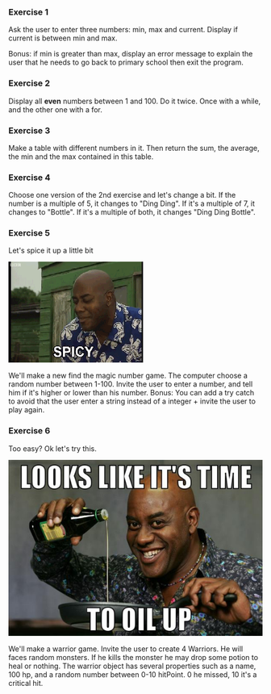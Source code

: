 ### Exercise 1

Ask the user to enter three numbers: min, max and current. Display if current is between min and max.

Bonus: if min is greater than max, display an error message to explain the user that he needs to go back to primary school then exit the program.

### Exercise 2

Display all **even** numbers between 1 and 100. 
Do it twice. Once with a while, and the other one with a for.

### Exercise 3

Make a table with different numbers in it.
Then return the sum, the average, the min and the max contained in this table.

### Exercise 4

Choose one version of the 2nd exercise and let's change a bit.
If the number is a multiple of 5, it changes to "Ding Ding".
If it's a multiple of 7, it changes to "Bottle".
If it's a multiple of both, it changes "Ding Ding Bottle".

### Exercise 5

Let's spice it up a little bit 

![spice](./spicy.gif)

We'll make a new find the magic number game.
The computer choose a random number between 1-100.
Invite the user to enter a number, and tell him if it's higher or lower than his number.
Bonus: You can add a try catch to avoid that the user enter a string instead of a integer + invite the user to play again.

### Exercise 6

Too easy? Ok let's try this.

![oil-up](./oil-up.jpg)

We'll make a warrior game. Invite the user to create 4 Warriors.
He will faces random monsters. If he kills the monster he may drop some potion to heal or nothing.
The warrior object has several properties such as a name, 100 hp, and a random number between 0-10 hitPoint. 0 he missed, 10 it's a critical hit.
 